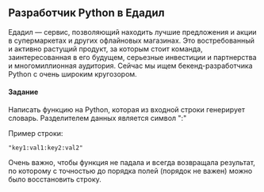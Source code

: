 Разработчик Python в Едадил
---------------------------

Едадил — сервис, позволяющий находить лучшие предложения и акции в супермаркетах
и других офлайновых магазинах. Это востребованный и активно растущий продукт, за
которым стоит команда, заинтересованная в его будущем, серьезные инвестиции и
партнерства и многомиллионная аудитория. Сейчас мы ищем бекенд-разработчика Python
с очень широким кругозором.


#### Задание

Написать функцию на Python, которая из входной строки генерирует словарь. Разделителем данных является символ ":" 

Пример строки: 

```"key1:val1:key2:val2"```

Очень важно, чтобы функция не падала и всегда возвращала результат, по которому с точностью до порядка полей (порядок не важен) можно было восстановить строку.